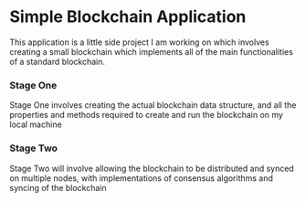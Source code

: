 # Simple Blockchain Application

This application is a little side project I am working on which involves creating a small blockchain which implements all of the main functionalities of a standard blockchain.

### Stage One

Stage One involves creating the actual blockchain data structure, and all the properties and methods required to create and run the blockchain on my local machine

### Stage Two

Stage Two will involve allowing the blockchain to be distributed and synced on multiple nodes, with implementations of consensus algorithms and syncing of the blockchain

